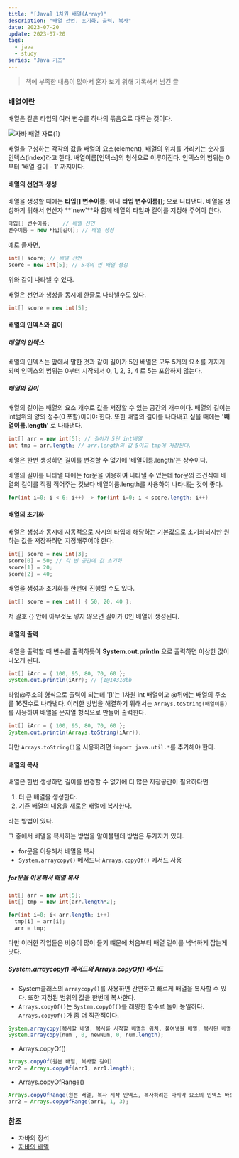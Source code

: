 ```yaml
---
title: "[Java] 1차원 배열(Array)"
description: "배열 선언, 초기화, 출력, 복사"
date: 2023-07-20
update: 2023-07-20
tags:
  - java
  - study
series: "Java 기초"
---
```


> 책에 부족한 내용이 많아서 혼자 보기 위해 기록해서 남긴 글

### 배열이란

배열은 같은 타입의 여러 변수를 하나의 묶음으로 다루는 것이다. 

![자바 배열 자료(1)](https://github.com/C0ribo/code-blog/assets/133131980/28708339-6486-4eb0-9567-50514eaed7a9)

배열을 구성하는 각각의 값을 배열의 요소(element), 배열의 위치를 가리키는 숫자를 인덱스(index)라고 한다. 배열이름[인덱스]의 형식으로 이루어진다. 인덱스의 범위는 0부터 '배열 길이 - 1' 까지이다.

#### 배열의 선언과 생성


배열을 생성할 때에는 **타입[] 변수이름;** 이나 **타입 변수이름[];** 으로 나타낸다. 배열을 생성하기 위해서 연산자 **'new'**와 함께 배열의 타입과 길이를 지정해 주어야 한다.
```java
타입[] 변수이름;    // 배열 선언
변수이름 = new 타입[길이]; // 배열 생성
```
예로 들자면,
```java
int[] score; // 배열 선언
score = new int[5]; // 5개의 빈 배열 생성
```

위와 같이 나타낼 수 있다.

배열은 선언과 생성을 동시에 한줄로 나타낼수도 있다.
```java
int[] score = new int[5];
```

#### 배열의 인덱스와 길이

##### 배열의 인덱스

배열의 인덱스는 앞에서 말한 것과 같이 길이가 5인 배열은 모두 5개의 요소를 가지게 되며 인덱스의 범위는 0부터 시작되서 0, 1, 2, 3, 4 로 5는 포함하지 않는다. 


##### 배열의 길이

배열의 길이는 배열의 요소 개수로 값을 저장할 수 있는 공간의 개수이다. 배열의 길이는 int범위의 양의 정수(0 포함)이어야 한다. 또한 배열의 길이를 나타내고 싶을 때에는 **'배열이름.length'** 로 나타낸다.
```java
int[] arr = new int[5]; // 길이가 5인 int배열 
int tmp = arr.length; // arr.length의 값 5이고 tmp에 저장된다.
```

배열은 한번 생성하면 길이를 변경할 수 없기에 '배열이름.length'는 상수이다. 

배열의 길이를 나타낼 때에는 for문을 이용하여 나타낼 수 있는데 for문의 조건식에 배열의 길이를 직접 적어주는 것보다 배열이름.length를 사용하여 나타내는 것이 좋다. 

```java
for(int i=0; i < 6; i++) -> for(int i=0; i < score.length; i++)
```

#### 배열의 초기화

배열은 생성과 동시에 자동적으로 자시의 타입에 해당하는 기본값으로 초기화되지만 원하는 값을 저장하려면 지정해주어야 한다.
```java
int[] score = new int[3];
score[0] = 50; // 각 빈 공간에 값 초기화
score[1] = 20;
score[2] = 40; 
```

배열을 생성과 초기화를 한번에 진행할 수도 있다.
```java
int[] score = new int[] { 50, 20, 40 };
```
저 괄호 {} 안에 아무것도 넣지 않으면 길이가 0인 배열이 생성된다. 

#### 배열의 출력

배열을 출력할 때 변수를 출력하듯이 **System.out.println** 으로 출력하면 이상한 값이 나오게 된다.
```java
int[] iArr = { 100, 95, 80, 70, 60 };
System.out.println(iArr); // [I@14318bb 
```

타입@주소의 형식으로 출력이 되는데 '[I'는 1차원 int 배열이고 @뒤에는 배열의 주소를 16진수로 나타낸다.
이러한 방법을 해결하기 위해서는 `Arrays.toString(배열이름)`를 사용하여 배열을 문자열 형식으로 만들어 출력한다.
```java
int[] iArr = { 100, 95, 80, 70, 60 };
System.out.println(Arrays.toString(iArr));
```

다만 `Arrays.toString()`을 사용하려면 `import java.util.*`를 추가해야 한다.

#### 배열의 복사 

배열은 한번 생성하면 길이를 변경할 수 없기에 더 많은 저장공간이 필요하다면 
1. 더 큰 배열을 생성한다.
2. 기존 배열의 내용을 새로운 배열에 복사한다.   

라는 방법이 있다. 

그 중에서 배열을 복사하는 방법을 알아볼텐데 방법은 두가지가 있다.
- for문을 이용해서 배열을 복사
- `System.arraycopy()` 메서드나 `Arrays.copyOf()` 메서드 사용

##### for문을 이용해서 배열 복사 
```java
int[] arr = new int[5];
int[] tmp = new int[arr.length*2];

for(int i=0; i< arr.length; i++)
  tmp[i] = arr[i];
  arr = tmp; 
```
다만 이러한 작업들은 비용이 많이 들기 떄문에 처음부터 배열 길이를 넉넉하게 잡는게 낫다.

##### System.arraycopy() 메서드와 Arrays.copyOf() 메서드

- System클래스의 `arraycopy()`를 사용하면 간편하고 빠르게 배열을 복사할 수 있다. 또한 지정된 범위의 값을 한번에 복사한다.
- `Arrays.copyOf()`는 `System.copyOf()`를 래핑한 함수로 둘이 동일하다. `Arrays.copyOf()`가 좀 더 직관적이다.

```java
System.arraycopy(복사할 배열, 복사를 시작할 배열의 위치, 붙여넣을 배열, 복사된 배열값들이 붙여질 시작위치, 지정된 길이만큼 값들이 복사)
System.arraycopy(num , 0, newNum, 0, num.length);
```

- Arrays.copyOf()
```java
Arrays.copyOf(원본 배열, 복사할 길이)
arr2 = Arrays.copyOf(arr1, arr1.length);
```

- Arrays.copyOfRange()
```java
Arrays.copyOfRange(원본 배열, 복사 시작 인덱스, 복사하려는 마지막 요소의 인덱스 바로 다음 인덱스);
arr2 = Arrays.copyOfRange(arr1, 1, 3); 
```


### 참조

- 자바의 정석
- [자바의 배열](https://inpa.tistory.com/entry/JAVA-%E2%98%95-%EC%9E%90%EB%B0%94-%EB%B0%B0%EC%97%B4Array-%EB%AC%B8%EB%B2%95-%EC%9D%91%EC%9A%A9-%EC%B4%9D%EC%A0%95%EB%A6%AC)
